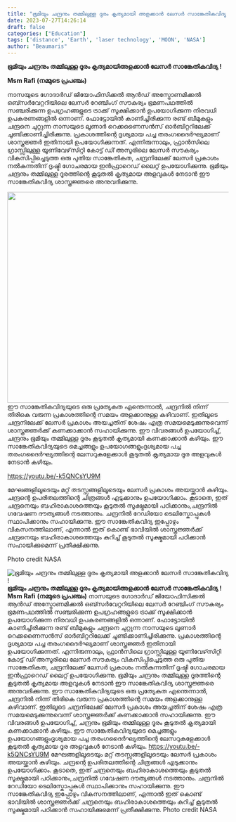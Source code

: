```yaml
---
title: "ഭൂമിയും ചന്ദ്രനും തമ്മിലുള്ള ദൂരം കൃത്യമായി അളക്കാൻ ലേസർ സാങ്കേതികവിദ്യ !"
date: 2023-07-27T14:26:14
draft: false
categories: ["Education"]
tags: ['distance', 'Earth', 'laser technology', 'MOON', 'NASA']
author: "Beaumaris"
---
```


<strong>ഭൂമിയും ചന്ദ്രനും തമ്മിലുള്ള ദൂരം കൃത്യമായിഅളക്കാൻ ലേസർ സാങ്കേതികവിദ്യ !</strong>

<strong>Msm Rafi </strong>
<strong>(നമ്മുടെ പ്രപഞ്ചം)</strong>

നാസയുടെ ഗോദാർഡ് ജിയോഫിസിക്കൽ ആൻഡ് അസ്ട്രോണമിക്കൽ ഒബ്സർവേറ്ററിയിലെ ലേസർ റേഞ്ചിംഗ് സൗകര്യം ഭ്രമണപഥത്തിൽ സഞ്ചരിക്കുന്ന ഉപഗ്രഹങ്ങളുടെ ട്രാക്ക് സൂക്ഷിക്കാൻ ഉപയോഗിക്കുന്ന നിരവധി ഉപകരണങ്ങളിൽ ഒന്നാണ്. ഫോട്ടോയിൽ കാണിച്ചിരിക്കുന്ന രണ്ട് ബീമുകളും ചന്ദ്രനെ ചുറ്റുന്ന നാസയുടെ ലൂണാർ റെക്കണൈസൻസ് ഓർബിറ്ററിലേക്ക് ചൂണ്ടിക്കാണിച്ചിരിക്കുന്നു. പ്രകാശത്തിന്റെ ദൃശ്യമായ പച്ച തരംഗദൈർഘ്യമാണ് ശാസ്ത്രജ്ഞർ ഇതിനായി ഉപയോഗിക്കുന്നത്. എന്നിരുന്നാലും, ഫ്രാൻസിലെ ഗ്രാസ്സിലുള്ള യൂണിവേഴ്‌സിറ്റി കോട്ട് ഡി'അസൂരിലെ ലേസർ സൗകര്യം വികസിപ്പിച്ചെടുത്ത ഒരു പുതിയ സാങ്കേതികത, ചന്ദ്രനിലേക്ക് ലേസർ പ്രകാശം നൽകുന്നതിന് ദൃഷ്ടി ഗോചരമായ ഇൻഫ്രാറെഡ് ലൈറ്റ് ഉപയോഗിക്കുന്നു. ഭൂമിയും ചന്ദ്രനും തമ്മിലുള്ള ദൂരത്തിന്റെ കൂടുതൽ കൃത്യമായ അളവുകൾ നേടാൻ ഈ സാങ്കേതികവിദ്യ ശാസ്ത്രജ്ഞരെ അനുവദിക്കുന്നു.

<a href="https://cdn.boolokam.com/articles/2023/07/WWWWE.jpg"><img class="size-full wp-image-404849 aligncenter" src="https://cdn.boolokam.com/articles/2023/07/WWWWE.jpg" alt="" width="720" height="480" /></a>ഈ സാങ്കേതികവിദ്യയുടെ ഒരു പ്രത്യേകത എന്തെന്നാൽ, ചന്ദ്രനിൽ നിന്ന് തിരികെ വരുന്ന പ്രകാശത്തിന്റെ സമയം അളക്കാനുള്ള കഴിവാണ്. ഇതിലൂടെ ചന്ദ്രനിലേക്ക് ലേസർ പ്രകാശം അയച്ചതിന് ശേഷം എത്ര സമയമെടുക്കുന്നുവെന്ന് ശാസ്ത്രജ്ഞർക്ക് കണക്കാക്കാൻ സഹായിക്കുന്നു. ഈ വിവരങ്ങൾ ഉപയോഗിച്ച്, ചന്ദ്രനും ഭൂമിയും തമ്മിലുള്ള ദൂരം കൂടുതൽ കൃത്യമായി കണക്കാക്കാൻ കഴിയും. ഈ സാങ്കേതികവിദ്യയുടെ മെച്ചങ്ങളും ഉപയോഗങ്ങളുംദൃശ്യമായ പച്ച തരംഗദൈർഘ്യത്തിന്റെ ലേസറുകളേക്കാൾ കൂടുതൽ കൃത്യമായ ദൂര അളവുകൾ നേടാൻ കഴിയും.

https://youtu.be/-k5QNCsYU9M

മേഘങ്ങളിലൂടെയും മറ്റ് തടസ്സങ്ങളിലൂടെയും ലേസർ പ്രകാശം അയയ്ക്കാൻ കഴിയും. ചന്ദ്രന്റെ ഉപരിതലത്തിന്റെ ചിത്രങ്ങൾ എടുക്കാനും ഉപയോഗിക്കാം. കൂടാതെ, ഇത് ചന്ദ്രനെയും ബഹിരാകാശത്തെയും കൂടുതൽ സൂക്ഷ്മമായി പഠിക്കാനും,ചന്ദ്രനിൽ ഗവേഷണ ദൗത്യങ്ങൾ നടത്താനും. ചന്ദ്രനിൽ റേഡിയോ ടെലിസ്കോപ്പുകൾ സ്ഥാപിക്കാനും സഹായിക്കുന്നു. ഈ സാങ്കേതികവിദ്യ ഇപ്പോഴും വികസനത്തിലാണ്, എന്നാൽ ഇത് കൊണ്ട് ഭാവിയിൽ ശാസ്ത്രജ്ഞർക്ക് ചന്ദ്രനെയും ബഹിരാകാശത്തെയും കുറിച്ച് കൂടുതൽ സൂക്ഷ്മമായി പഠിക്കാൻ സഹായിക്കുമെന്ന് പ്രതീക്ഷിക്കുന്നു.

Photo credit NASA


![ഭൂമിയും ചന്ദ്രനും തമ്മിലുള്ള ദൂരം കൃത്യമായി അളക്കാൻ ലേസർ സാങ്കേതികവിദ്യ !](https://cdn.boolokam.com/articles/2023/07/WWWWE.jpg)**ഭൂമിയും ചന്ദ്രനും തമ്മിലുള്ള ദൂരം കൃത്യമായിഅളക്കാൻ ലേസർ സാങ്കേതികവിദ്യ !** **Msm Rafi** **(നമ്മുടെ പ്രപഞ്ചം)** നാസയുടെ ഗോദാർഡ് ജിയോഫിസിക്കൽ ആൻഡ് അസ്ട്രോണമിക്കൽ ഒബ്സർവേറ്ററിയിലെ ലേസർ റേഞ്ചിംഗ് സൗകര്യം ഭ്രമണപഥത്തിൽ സഞ്ചരിക്കുന്ന ഉപഗ്രഹങ്ങളുടെ ട്രാക്ക് സൂക്ഷിക്കാൻ ഉപയോഗിക്കുന്ന നിരവധി ഉപകരണങ്ങളിൽ ഒന്നാണ്. ഫോട്ടോയിൽ കാണിച്ചിരിക്കുന്ന രണ്ട് ബീമുകളും ചന്ദ്രനെ ചുറ്റുന്ന നാസയുടെ ലൂണാർ റെക്കണൈസൻസ് ഓർബിറ്ററിലേക്ക് ചൂണ്ടിക്കാണിച്ചിരിക്കുന്നു. പ്രകാശത്തിന്റെ ദൃശ്യമായ പച്ച തരംഗദൈർഘ്യമാണ് ശാസ്ത്രജ്ഞർ ഇതിനായി ഉപയോഗിക്കുന്നത്. എന്നിരുന്നാലും, ഫ്രാൻസിലെ ഗ്രാസ്സിലുള്ള യൂണിവേഴ്‌സിറ്റി കോട്ട് ഡി'അസൂരിലെ ലേസർ സൗകര്യം വികസിപ്പിച്ചെടുത്ത ഒരു പുതിയ സാങ്കേതികത, ചന്ദ്രനിലേക്ക് ലേസർ പ്രകാശം നൽകുന്നതിന് ദൃഷ്ടി ഗോചരമായ ഇൻഫ്രാറെഡ് ലൈറ്റ് ഉപയോഗിക്കുന്നു. ഭൂമിയും ചന്ദ്രനും തമ്മിലുള്ള ദൂരത്തിന്റെ കൂടുതൽ കൃത്യമായ അളവുകൾ നേടാൻ ഈ സാങ്കേതികവിദ്യ ശാസ്ത്രജ്ഞരെ അനുവദിക്കുന്നു. [](https://cdn.boolokam.com/articles/2023/07/WWWWE.jpg)ഈ സാങ്കേതികവിദ്യയുടെ ഒരു പ്രത്യേകത എന്തെന്നാൽ, ചന്ദ്രനിൽ നിന്ന് തിരികെ വരുന്ന പ്രകാശത്തിന്റെ സമയം അളക്കാനുള്ള കഴിവാണ്. ഇതിലൂടെ ചന്ദ്രനിലേക്ക് ലേസർ പ്രകാശം അയച്ചതിന് ശേഷം എത്ര സമയമെടുക്കുന്നുവെന്ന് ശാസ്ത്രജ്ഞർക്ക് കണക്കാക്കാൻ സഹായിക്കുന്നു. ഈ വിവരങ്ങൾ ഉപയോഗിച്ച്, ചന്ദ്രനും ഭൂമിയും തമ്മിലുള്ള ദൂരം കൂടുതൽ കൃത്യമായി കണക്കാക്കാൻ കഴിയും. ഈ സാങ്കേതികവിദ്യയുടെ മെച്ചങ്ങളും ഉപയോഗങ്ങളുംദൃശ്യമായ പച്ച തരംഗദൈർഘ്യത്തിന്റെ ലേസറുകളേക്കാൾ കൂടുതൽ കൃത്യമായ ദൂര അളവുകൾ നേടാൻ കഴിയും. https://youtu.be/-k5QNCsYU9M മേഘങ്ങളിലൂടെയും മറ്റ് തടസ്സങ്ങളിലൂടെയും ലേസർ പ്രകാശം അയയ്ക്കാൻ കഴിയും. ചന്ദ്രന്റെ ഉപരിതലത്തിന്റെ ചിത്രങ്ങൾ എടുക്കാനും ഉപയോഗിക്കാം. കൂടാതെ, ഇത് ചന്ദ്രനെയും ബഹിരാകാശത്തെയും കൂടുതൽ സൂക്ഷ്മമായി പഠിക്കാനും,ചന്ദ്രനിൽ ഗവേഷണ ദൗത്യങ്ങൾ നടത്താനും. ചന്ദ്രനിൽ റേഡിയോ ടെലിസ്കോപ്പുകൾ സ്ഥാപിക്കാനും സഹായിക്കുന്നു. ഈ സാങ്കേതികവിദ്യ ഇപ്പോഴും വികസനത്തിലാണ്, എന്നാൽ ഇത് കൊണ്ട് ഭാവിയിൽ ശാസ്ത്രജ്ഞർക്ക് ചന്ദ്രനെയും ബഹിരാകാശത്തെയും കുറിച്ച് കൂടുതൽ സൂക്ഷ്മമായി പഠിക്കാൻ സഹായിക്കുമെന്ന് പ്രതീക്ഷിക്കുന്നു. Photo credit NASA
